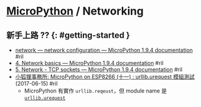 # [MicroPython](micropython.md) / Networking

## 新手上路 ?? {: #getting-started }

  - [network — network configuration — MicroPython 1\.9\.4 documentation](https://docs.micropython.org/en/latest/library/network.html) #ril
  - [4\. Network basics — MicroPython 1\.9\.4 documentation](https://docs.micropython.org/en/latest/esp8266/tutorial/network_basics.html) #ril
  - [5\. Network \- TCP sockets — MicroPython 1\.9\.4 documentation](https://docs.micropython.org/en/latest/esp8266/tutorial/network_tcp.html) #ril
  - [小狐狸事務所: MicroPython on ESP8266 \(十一\) : urllib\.urequest 模組測試](http://yhhuang1966.blogspot.com/2017/06/micropython-on-esp8266-urlliburequest.html) (2017-06-15) #ril
      - MicroPython 有實作 `urllib.reqeust`，但 module name 是 [`urllib.urequest`](https://github.com/micropython/micropython-lib/tree/master/urllib.urequest)

